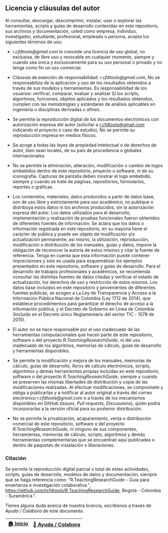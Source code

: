 ## Licencia y cláusulas del autor

Al consultar, descargar, descomprimir, instalar, usar o explorar las herramientas, scripts y guías de desarrollo contenidas en este repositorio, sus archivos y documentación, usted como empresa, individuo, investigador, estudiante, profesional, empleado o persona, acepta los siguientes términos de uso:

* _r.cfdtools@gmail.com_ le concede una licencia de uso global, no exclusiva, de libre uso y revocable en cualquier momento, siempre y cuando sea única y exclusivamente para su uso personal o privado y no tenga como fin un uso comercial.

* Cláusula de exención de responsabilidad: _r.cfdtools@gmail.com_, No se responsabiliza de la aplicación y uso de los resultados obtenidos a través de sus modelos y herramientas. Es responsabilidad de los usuarios: verificar, comparar, evaluar y analizar Sí los scripts, algoritmos, funciones, objetos aplicados y los resultados obtenidos, cumplen con las metodologías y estándares de análisis aplicables en ingeniería o disciplinas derivadas o afines.

* Se permite la reproducción digital de los documentos electrónicos con autorización expresa del autor (solicitar a r.cfdtools@gmail.com indicando el proyecto o caso de estudio), No se permite su reproducción impresa en medios físicos.

* Se acoge a todas las leyes de propiedad intelectual o de derechos de autor, bien sean locales, de su país de procedencia o globales internacionales. 

* No se permite la eliminación, alteración, modificación o cambio de logos embebidos dentro de este repositorio, proyecto o software, ni de su iconografía. Capturas de pantalla deben mostrar el logo embebido, siempre y cuando se trate de páginas, repositorios, formularios, reportes o gráficas.

* Los contenidos, materiales, datos producidos a partir de datos base, son de uso libre y estrictamente para uso académico; no publique o distribuya estos datos ni los archivos producidos, sin la autorización expresa del autor. Los datos utilizados para el desarrollo, implementación y realización de pruebas funcionales fueron obtenidos de diferentes fuentes de información. Se aclara que los datos o información registrada en este repositorio, en su mayoría tiene el carácter de pública y puede ser objeto de modificación y/o actualización permanente; así mismo, la utilización, reproducción, modificación o distribución de los manuales, guías y datos, impone la obligación de reconocer la autoría de estos mismos y citar la fuente de referencia. Tenga en cuenta que esta información puede contener imprecisiones y solo es usada para esquematizar los ejemplos presentados en este repositorio, software y guías de desarrollo. Para el desarrollo de trabajos profesionales y académicos, se recomienda consultar las distintas fuentes de datos citadas y verificar el estado de actualización, los derechos de uso y restricción de estos mismos. Los datos base incluidos en este repositorio y provenientes de diferentes fuentes públicas, se acogen a La Ley de Transparencia y Acceso a la Información Pública Nacional de Colombia (Ley 1712 de 2014), que establece procedimientos para garantizar el derecho de acceso a la información pública, y el Decreto de Gobierno en Línea de Colombia (Incluido en el Decreto único Reglamentario del sector TIC - 1078 de 2015).

* El autor no se hace responsable por el uso inadecuado de las herramientas computacionales que hacen parte de este repositorio, software o del proyecto _R.TeachingResearchGuide_, ni del uso inadecuado de los algoritmos, memorias de cálculo, guías de desarrollo y herramientas disponibles.

* Se permite la modificación y mejora de los manuales, memorias de cálculo, guías de desarrollo, libros de cálculo electrónicos, scripts, algoritmos y demás herramientas propias incluidas en este repositorio, software o del proyecto _R.TeachingResearchGuide_, siempre y cuando se preserven las mismas libertades de distribución y copia de las modificaciones realizadas. Al efectuar modificaciones, se compromete y obliga a publicarlas y a notificar al autor original a través del correo electrónico _r.cfdtools@gmail.com_ o a través de los mecanismos disponibles en GitHub (_Issues_, _Pull requests_, _Discussions_), quién podrá incorporarlas a la versión oficial para su posterior distribución.

* No se permite la privatización, acaparamiento, venta o distribución comercial de este repositorio, software o del proyecto _R.TeachingResearchGuide_, ni ninguno de sus componentes, herramientas, memorias de cálculo, scripts, algoritmos y demás herramientas complementarias que se encuentran aquí publicadas o dentro de paquetes de instalación o liberaciones.


### Citación

Se permite la reproducción digital parcial o total de estas actividades, scripts, guías de desarrollo, modelos de datos y documentación, siempre que se haga referencia como: "R.TeachingResearchGuide - Guía para enseñanza e investigación colaborativa.", https://github.com/rcfdtools/R.TeachingResearchGuide, Bogotá - Colombia - Suramérica.".

Tienes alguna duda acerca de nuestra licencia, escríbenos a través de _Ayuda / Colabora_ de este documento.

| [:house: Inicio](Readme.md) | [:beginner: Ayuda / Colabora](https://github.com/rcfdtools/R.TeachingResearchGuide/discussions/10) |
|-----------------------------|----------------------------------------------------------------------------------------------------|
